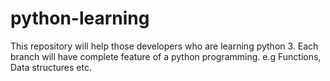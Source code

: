 # python-learning
This repository will help those developers who are learning python 3. 
Each branch will have complete feature of a python programming. e.g Functions, Data structures etc.
